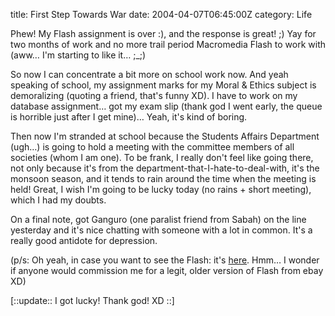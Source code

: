 title: First Step Towards War
date: 2004-04-07T06:45:00Z
category: Life

Phew! My Flash assignment is over :), and the response is great! ;) Yay for two months of work and no more trail period Macromedia Flash to work with (aww… I'm starting to like it… ;\_;)

So now I can concentrate a bit more on school work now. And yeah speaking of school, my assignment marks for my Moral & Ethics subject is demoralizing (quoting a friend, that's funny XD). I have to work on my database assignment… got my exam slip (thank god I went early, the queue is horrible just after I get mine)… Yeah, it's kind of boring.

Then now I'm stranded at school because the Students Affairs Department (ugh…) is going to hold a meeting with the committee members of all societies (whom I am one). To be frank, I really don't feel like going there, not only because it's from the department-that-I-hate-to-deal-with, it's the monsoon season, and it tends to rain around the time when the meeting is held! Great, I wish I'm going to be lucky today (no rains + short meeting), which I had my doubts.

On a final note, got Ganguro (one paralist friend from Sabah) on the line yesterday and it's nice chatting with someone with a lot in common. It's a really good antidote for depression.

(p/s: Oh yeah, in case you want to see the Flash: it's [here](http://www.kirakira.org/ftp/MYPPFAnimation.swf). Hmm… I wonder if anyone would commission me for a legit, older version of Flash from ebay XD)

[::update:: I got lucky! Thank god! XD ::]
